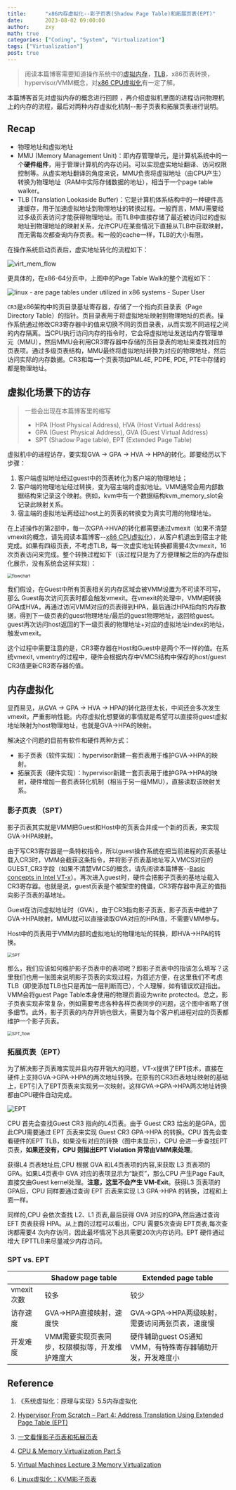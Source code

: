 ```yaml
---
title:      "x86内存虚拟化--影子页表(Shadow Page Table)和拓展页表(EPT)"
date:       2023-08-02 09:00:00
author:     zxy
math: true
categories: ["Coding", "System", "Virtualization"]
tags: ["Virtualization"]
post: true
---
```


>  阅读本篇博客需要知道操作系统中的[虚拟内存](https://courses.cs.washington.edu/courses/cse351/19sp/lectures/23/code/vm_overview.pdf)，[TLB](http://thebeardsage.com/virtual-memory-translation-lookaside-buffer-tlb/)，x86页表转换，hypervisor/VMM概念，对[x86 CPU虚拟化](https://michielkalkman.com/posts/virtualization-cpu-io-isolation-modeling/)有一定了解。

本篇博客首先对虚拟内存的概念进行回顾 ，再介绍虚拟机里面的进程访问物理机上的内存的流程，最后对两种内存虚拟化机制--影子页表和拓展页表进行说明。

## Recap

- 物理地址和虚拟地址
- MMU (Memory Management Unit)：即内存管理单元，是计算机系统中的一个**硬件组件**，用于管理计算机的内存访问。可以实现虚实地址翻译、访问权限控制等。从虚实地址翻译的角度来说，MMU负责将虚拟地址（由CPU产生）转换为物理地址（RAM中实际存储数据的地址），相当于一个page table walker。
- TLB (Translation Lookaside Buffer)：它是计算机体系结构中的一种硬件高速缓存，用于加速虚拟地址到物理地址的转换过程。一般而言，MMU需要经过多级页表访问才能获得物理地址。而TLB中直接存储了最近被访问过的虚拟地址到物理地址的映射关系，允许CPU在某些情况下直接从TLB中获取映射，而无需每次都查询内存页表。和一般的cache一样，TLB的大小有限。

在操作系统启动页表后，虚实地址转化的流程如下：

![virt_mem_flow](/assets/img/in-post/2023-08-02-EPT/virt_mem_flow.png)

更具体的，在x86-64分页中，上图中的Page Table Walk的整个流程如下：

![linux - are page tables under utilized in x86 systems - Super User](/assets/img/in-post/2023-08-02-EPT/x86_page_table.png)

`CR3`是x86架构中的页目录基址寄存器，存储了一个指向页目录表（Page Directory Table）的指针。页目录表用于将虚拟地址映射到物理地址的页表。操作系统通过修改CR3寄存器中的值来切换不同的页目录表，从而实现不同进程之间的内存隔离。当CPU执行访问内存的指令时，它会将虚拟地址发送给内存管理单元（MMU），然后MMU会利用CR3寄存器中存储的页目录表的地址来查找对应的页表项。通过多级页表结构，MMU最终将虚拟地址转换为对应的物理地址，然后访问实际的内存数据。CR3和每一个页表项如PML4E, PDPE, PDE, PTE中存储的都是物理地址。

## 虚拟化场景下的访存

> 一些会出现在本篇博客里的缩写
>
> - HPA (Host Physical Address), HVA (Host Virtual Address)
> - GPA (Guest Physical Address), GVA (Guest Virtual Address)
> - SPT (Shadow Page table), EPT (Extended Page Table)

虚拟机中的进程访存，要实现GVA -> GPA -> HVA -> HPA的转化。即要经历以下步骤：

1. 客户端虚拟地址经过guest中的页表转化为客户端的物理地址；
2. 客户端的物理地址经过转换，变为宿主端的虛拟地址。VMM通常会用内部数据结构来记录这个映射。例如，kvm中有一个数据结构kvm_memory_slot会记录此映射关系。
3. 宿主端的虛拟地址再经过host上的页表的转换变为真实可用的物理地址。

在上述操作的第2部中，每一次GPA->HVA的转化都需要通过vmexit（如果不清楚vmexit的概念，请先阅读本篇博客--[x86 CPU虚拟化](https://michielkalkman.com/posts/virtualization-cpu-io-isolation-modeling/)），从客户机退出到宿主才能完成。如果有四级页表，不考虑TLB，每一次虚实地址转换都需要4次vmexit，16次页表访问来完成。整个转换过程如下（该过程只是为了方便理解之后的内存虚拟化展示，没有系统会这样实现）：

<img src="/assets/img/in-post/2023-08-02-EPT/flowchart.png" alt="flowchart" style="zoom:67%;" />

我们假设，在Guest中所有页表相关的内存区域会被VMM设置为不可读不可写，那么 Guest每次访问页表时都会触发vmexit。在vmexit的处理中，VMM把转换GPA成HVA，再通过访问VMM对应的页表得到HPA，最后通过HPA指向的内存数据，得到下一级页表的guest物理地址/最后的guest物理地址，返回给guest。guest再次访问host返回的下一级页表的物理地址+对应的虚拟地址index的地址，触发vmexit。

这个过程中需要注意的是，CR3寄存器在Host和Guest中是两个不一样的值。在系统vmexit, vmentry的过程中，硬件会根据内存中VMCS结构中保存的host/guest CR3值更新CR3寄存器的值。

## 内存虚拟化

显而易见，从GVA -> GPA -> HVA -> HPA的转化路径太长，中间还会多次发生vmexit，严重影响性能。内存虚拟化想要做的事情就是希望可以直接将guest虚拟地址映射为host物理地址，也就是GVA->HPA的映射。

解决这个问题的目前有软件和硬件两种方式：

- 影子页表（软件实现）：hypervisor新建一套页表用于维护GVA->HPA的映射。
- 拓展页表（硬件实现）：hypervisor新建一套页表用于维护GPA->HPA的映射，硬件增加一套页表转化机制（相当于另一组MMU），直接读取该映射关系。

### 影子页表 （SPT）

影子页表其实就是VMM把Guest和Host中的页表合并成一个新的页表，来实现GVA->HPA映射。

由于写CR3寄存器是一条特权指令，所以guest操作系统在把当前进程的页表基址载入CR3时，VMM会截获这条指令，并将影子页表基地址写入VMCS对应的GUEST_CR3字段（如果不清楚VMCS的概念，请先阅读本篇博客--[Basic concepts in Intel VT-x](https://docs.hyperdbg.org/tips-and-tricks/considerations/basic-concepts-in-intel-vt-x)）。再次进入guest时，硬件会把影子页表的基地址载入CR3寄存器。也就是说，guest页表是个被架空的傀儡，CR3寄存器中真正的值指向影子页表的基地址。

Guest在访问虚拟地址时（GVA），由于CR3指向影子页表，影子页表中维护了GVA->HPA映射，MMU就可以直接读取GVA对应的HPA值，不需要VMM参与。

Host中的页表用于VMM内部的虚拟地址的物理地址的转换，即HVA->HPA的转换。

<img src="/assets/img/in-post/2023-08-02-EPT/SPT.png" alt="SPT" style="zoom:67%;" />

那么，我们应该如何维护影子页表中的表项呢？即影子页表中的指该怎么填写？这里我们也用一张图来说明影子页表的实现过程，为叙述方便，在这里我们不考虑TLB（即使添加TLB也只是再加一层判断而已），个人理解，如有错误欢迎指出。VMM会将guest Page Table本身使用的物理页面设为write protected。总之，影子页表实现非常复杂，例如需要考虑各种各样页表同步的问题，这个图中省略了很多细节。此外，影子页表的内存开销也很大，需要为每个客户机进程对应的页表都维护一个影子页表。

<img src="/assets/img/in-post/2023-08-02-EPT/SPT_flow.png" alt="SPT_flow" style="zoom: 67%;" />

### 拓展页表（EPT）

为了解决影子页表难实现并且内存开销大的问题，VT-x提供了EPT技术，直接在硬件上支持GVA->GPA->HPA的两次地址转换。在原有的CR3页表地址映射的基础上，EPT引入了EPT页表来实现另一次映射。这样GVA->GPA->HPA两次地址转换都由CPU硬件自动完成。

![EPT](/assets/img/in-post/2023-08-02-EPT/EPT.png)

CPU 首先会查找Guest CR3 指向的L4页表。由于 Guest CR3 给出的是GPA，因此CPU需要通过 EPT 页表来实现 Guest CR3 GPA->HPA 的转换。CPU 首先会查看硬件的EPT TLB，如果没有对应的转换（图中未显示），CPU 会进一步查找EPT 页表，**如果还没有，CPU 则拋出EPT Violation 异常由VMM来处理**。

获得L4 页表地址后,CPU 根据 GVA 和L4页表项的内容,来获取 L3 页表项的GPA。如果L4页表中 GVA 对应的表项显示为“缺页”，那么CPU 产生Page Fault, 直接交由Guest kernel处理。**注意，这里不会产生 VM-Exit**。获得L3 页表项的GPA后，CPU 同样要通过查询 EPT 页表来实现 L3 GPA->HPA 的转换，过程和上面一样。

同样的,CPU 会依次查找 L2、L1 页表,最后获得 GVA 对应的GPA,然后通过查询EFT 页表获得 HPA。从上面的过程可以看出，CPU 需要5次查询 EPT页表,每次查询都需要4 次内存访问，因此最坏情况下总共需要20次内存访问。EPT 硬件通过增大 EPTTLB来尽量减少内存访问。

### SPT vs. EPT

|            | Shadow page table                               | Extended page table                                       |
| ---------- | ----------------------------------------------- | --------------------------------------------------------- |
| vmexit次数 | 较多                                            | 较少                                                      |
| 访存速度   | GVA->HPA直接映射，速度快                        | GVA->GPA->HPA两级映射，需要访问两张页表，速度慢           |
| 开发难度   | VMM需要实现页表同步，权限模拟等，开发维护难度大 | 硬件辅助guest OS通知VMM，有特殊寄存器辅助开发，开发难度小 |

## Reference

1. 《系统虚拟化：原理与实现》5.5内存虚拟化
2. [Hypervisor From Scratch – Part 4: Address Translation Using Extended Page Table (EPT)](https://rayanfam.com/topics/hypervisor-from-scratch-part-4/#overview)

3. [一文看懂影子页表和拓展页表](https://www.51cto.com/article/686032.html)
4. [CPU & Memory Virtualization Part 5](https://www.youtube.com/watch?v=_sXkTSiAe-A&t=25s)
5. [Virtual Machines Lecture 3 Memory Virtualization](https://www.cs.columbia.edu/~nieh/teaching/e6998_s08/lectures/lecture3.pdf)
6. [Linux虚拟化：KVM影子页表](https://blog.csdn.net/Rong_Toa/article/details/117903979)
